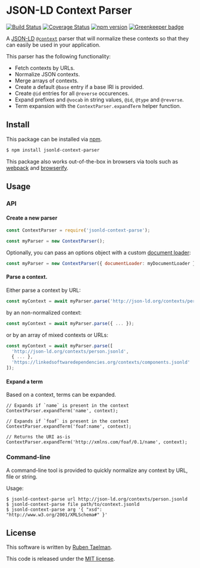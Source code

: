 # JSON-LD Context Parser

[![Build Status](https://travis-ci.org/rubensworks/jsonld-context-parser.js.svg?branch=master)](https://travis-ci.org/rubensworks/jsonld-context-parser.js)
[![Coverage Status](https://coveralls.io/repos/github/rubensworks/jsonld-context-parser.js/badge.svg?branch=master)](https://coveralls.io/github/rubensworks/jsonld-context-parser.js?branch=master)
[![npm version](https://badge.fury.io/js/jsonld-context-parser.svg)](https://www.npmjs.com/package/jsonld-context-parser) [![Greenkeeper badge](https://badges.greenkeeper.io/rubensworks/jsonld-context-parser.js.svg)](https://greenkeeper.io/)

A [JSON-LD](https://json-ld.org/) [`@context`](https://json-ld.org/spec/latest/json-ld/#the-context) parser that will normalize these contexts so that they can easily be used in your application.

This parser has the following functionality:
* Fetch contexts by URLs.
* Normalize JSON contexts.
* Merge arrays of contexts.
* Create a default `@base` entry if a base IRI is provided.
* Create `@id` entries for all `@reverse` occurences.
* Expand prefixes and `@vocab` in string values, `@id`, `@type` and `@reverse`.
* Term expansion with the `ContextParser.expandTerm` helper function.

## Install

This package can be installed via [npm](https://www.npmjs.com/package/jsonld-context-parser).

```bash
$ npm install jsonld-context-parser
```

This package also works out-of-the-box in browsers via tools such as [webpack](https://webpack.js.org/) and [browserify](http://browserify.org/).

## Usage

### API

#### Create a new parser

```javascript
const ContextParser = require('jsonld-context-parse');

const myParser = new ContextParser();
```

Optionally, you can pass an options object with a custom [document loader](https://github.com/rubensworks/jsonld-context-parser.js/blob/master/lib/IDocumentLoader.ts):

```javascript
const myParser = new ContextParser({ documentLoader: myDocumentLoader });
```

#### Parse a context.

Either parse a context by URL:

```javascript
const myContext = await myParser.parse('http://json-ld.org/contexts/person.jsonld');
```

by an non-normalized context:
```javascript
const myContext = await myParser.parse({ ... });
```

or by an array of mixed contexts or URLs:
```javascript
const myContext = await myParser.parse([
  'http://json-ld.org/contexts/person.jsonld',
  { ... },
  'https://linkedsoftwaredependencies.org/contexts/components.jsonld'
]);
```

#### Expand a term

Based on a context, terms can be expanded.

```
// Expands if `name` is present in the context
ContextParser.expandTerm('name', context);

// Expands if `foaf` is present in the context
ContextParser.expandTerm('foaf:name', context);

// Returns the URI as-is
ContextParser.expandTerm('http://xmlns.com/foaf/0.1/name', context);
```

### Command-line

A command-line tool is provided to quickly normalize any context by URL, file or string.

Usage:
```
$ jsonld-context-parse url http://json-ld.org/contexts/person.jsonld
$ jsonld-context-parse file path/to/context.jsonld
$ jsonld-context-parse arg '{ "xsd": "http://www.w3.org/2001/XMLSchema#" }'
```

## License
This software is written by [Ruben Taelman](http://rubensworks.net/).

This code is released under the [MIT license](http://opensource.org/licenses/MIT).

